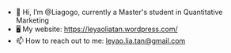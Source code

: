 - 👋 Hi, I’m @Liagogo, currently a Master's student in Quantitative Marketing
- 🖥 My website: https://leyaoliatan.wordpress.com/
- 📫 How to reach out to me: leyao.lia.tan@gmail.com

<!---
Liagogo/Liagogo is a ✨ special ✨ repository because its `README.md` (this file) appears on your GitHub profile.
You can click the Preview link to take a look at your changes.
--->

